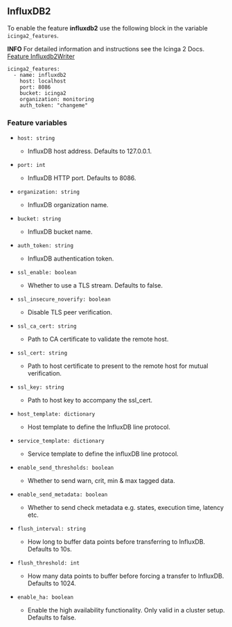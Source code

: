 ## InfluxDB2

To enable the feature **influxdb2** use the following block in the variable `icinga2_features`.

**INFO** For detailed information and instructions see the Icinga 2 Docs. [Feature Influxdb2Writer](https://icinga.com/docs/icinga-2/latest/doc/09-object-types/#influxdb2writer)

```
icinga2_features:
  - name: influxdb2
    host: localhost
    port: 8086
    bucket: icinga2
    organization: monitoring
    auth_token: "changeme"
```

### Feature variables

* `host: string`
  *  InfluxDB host address. Defaults to 127.0.0.1.

* `port: int`
  * InfluxDB HTTP port. Defaults to 8086.

* `organization: string`
  * InfluxDB organization name.

* `bucket: string`
  * InfluxDB bucket name.

* `auth_token: string`
  * InfluxDB authentication token.

* `ssl_enable: boolean`
  * Whether to use a TLS stream. Defaults to false.

* `ssl_insecure_noverify: boolean`
  * Disable TLS peer verification.

* `ssl_ca_cert: string`
  * Path to CA certificate to validate the remote host.

* `ssl_cert: string`
  * Path to host certificate to present to the remote host for mutual verification.

* `ssl_key: string`
  * Path to host key to accompany the ssl_cert.

* `host_template: dictionary`
  * Host template to define the InfluxDB line protocol.

* `service_template: dictionary`
  * Service template to define the influxDB line protocol.

* `enable_send_thresholds: boolean`
  * Whether to send warn, crit, min & max tagged data.

* `enable_send_metadata: boolean`
  * Whether to send check metadata e.g. states, execution time, latency etc.

* `flush_interval: string`
  * How long to buffer data points before transferring to InfluxDB. Defaults to 10s.

* `flush_threshold: int`
  * How many data points to buffer before forcing a transfer to InfluxDB. Defaults to 1024.

* `enable_ha: boolean`
  * Enable the high availability functionality. Only valid in a cluster setup. Defaults to false.
